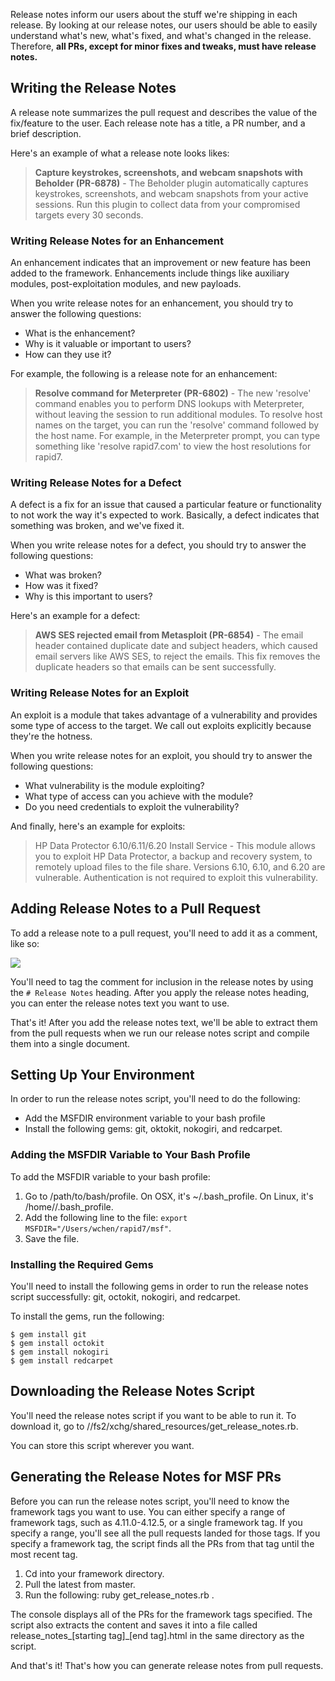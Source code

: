 Release notes inform our users about the stuff we're shipping in each release. By looking at our release notes, our users should be able to easily understand what's new, what's fixed, and what's changed in the release. Therefore, **all PRs, except for minor fixes and tweaks, must have release notes.**

## Writing the Release Notes 

A release note summarizes the pull request and describes the value of the fix/feature to the user. Each release note has a title, a PR number, and a brief description. 

Here's an example of what a release note looks likes:

>**Capture keystrokes, screenshots, and webcam snapshots with Beholder (PR-6878)** - The Beholder plugin automatically captures keystrokes, screenshots, and webcam snapshots from your active sessions. Run this plugin to collect data from your compromised targets every 30 seconds. 

### Writing Release Notes for an Enhancement

An enhancement indicates that an improvement or new feature has been added to the framework. Enhancements include things like auxiliary modules, post-exploitation modules, and new payloads. 

When you write release notes for an enhancement, you should try to answer the following questions:

* What is the enhancement?
* Why is it valuable or important to users?
* How can they use it?

For example, the following is a release note for an enhancement:

> **Resolve command for Meterpreter (PR-6802)** - The new  'resolve' command enables you to perform DNS lookups with Meterpreter, without leaving the session to run additional modules. To resolve host names on the target, you can run the 'resolve' command followed by the host name. For example, in the Meterpreter prompt, you can type something like 'resolve rapid7.com' to view the host resolutions for rapid7.

### Writing Release Notes for a Defect

A defect is a fix for an issue that caused a particular feature or functionality to not work the way it's expected to work. Basically, a defect indicates that something was broken, and we've fixed it. 

When you write release notes for a defect, you should try to answer the following questions:

* What was broken?
* How was it fixed?
* Why is this important to users? 

Here's an example for a defect: 

> **AWS SES rejected email from Metasploit (PR-6854)** - The email header contained duplicate date and subject headers, which caused email servers like AWS SES, to reject the emails. This fix removes the duplicate headers so that emails can be sent successfully.

### Writing Release Notes for an Exploit

An exploit is a module that takes advantage of a vulnerability and provides some type of access to the target. We call out exploits explicitly because they're the hotness.

When you write release notes for an exploit, you should try to answer the following questions:

* What vulnerability is the module exploiting?
* What type of access can you achieve with the module?
* Do you need credentials to exploit the vulnerability?

And finally, here's an example for exploits:

>HP Data Protector 6.10/6.11/6.20 Install Service - This module allows you to exploit HP Data Protector, a backup and recovery system, to remotely upload files to the file share. Versions 6.10, 6.10, and 6.20 are vulnerable. Authentication is not required to exploit this vulnerability.

## Adding Release Notes to a Pull Request

To add a release note to a pull request, you'll need to add it as a comment, like so:

![](http://i1097.photobucket.com/albums/g350/doanosaur/release-notes-comment_zpsaxt2dznn.png)

You'll need to tag the comment for inclusion in the release notes by using the `# Release Notes` heading. After you apply the release notes heading, you can enter the release notes text you want to use. 

That's it! After you add the release notes text, we'll be able to extract them from the pull requests when we run our release notes script and compile them into a single document. 

## Setting Up Your Environment

In order to run the release notes script, you'll need to do the following:

* Add the MSFDIR environment variable to your bash profile
* Install the following gems: git, oktokit, nokogiri, and redcarpet. 

### Adding the MSFDIR Variable to Your Bash Profile

To add the MSFDIR variable to your bash profile:

1. Go to /path/to/bash/profile. On OSX, it's ~/.bash_profile. On Linux, it's /home/<your username>/.bash_profile. 
1. Add the following line to the file: `export MSFDIR="/Users/wchen/rapid7/msf"`.
1. Save the file. 

### Installing the Required Gems

You'll need to install the following gems in order to run the release notes script successfully: git, octokit, nokogiri, and redcarpet. 

To install the gems, run the following:

```
$ gem install git
$ gem install octokit
$ gem install nokogiri
$ gem install redcarpet
```

## Downloading the Release Notes Script

You'll need the release notes script if you want to be able to run it. To download it, go to //fs2/xchg/shared_resources/get_release_notes.rb. 

You can store this script wherever you want. 

## Generating the Release Notes for MSF PRs

Before you can run the release notes script, you'll need to know the framework tags you want to use. You can either specify a range of framework tags, such as 4.11.0-4.12.5, or a single framework tag. If you specify a range, you'll see all the pull requests landed for those tags. If you specify a framework tag, the script finds all the PRs from that tag until the most recent tag. 

1. Cd into your framework directory.
1. Pull the latest from master. 
1. Run the following: ruby get_release_notes.rb <replace with framework tag>. 

The console displays all of the PRs for the framework tags specified. The script also extracts the content and saves it into a file called release_notes_[starting tag]_[end tag].html in the same directory as the script.

And that's it! That's how you can generate release notes from pull requests. 